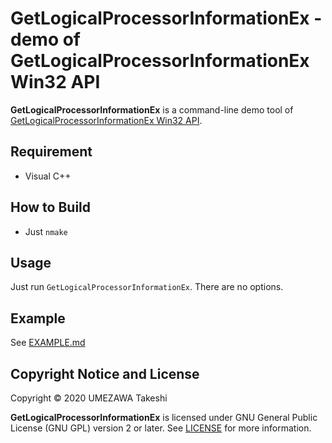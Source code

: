 # GetLogicalProcessorInformationEx - demo of GetLogicalProcessorInformationEx Win32 API

**GetLogicalProcessorInformationEx** is a command-line demo tool of [GetLogicalProcessorInformationEx Win32 API](https://docs.microsoft.com/en-us/windows/win32/api/sysinfoapi/nf-sysinfoapi-getlogicalprocessorinformationex).


## Requirement

- Visual C++


## How to Build

- Just `nmake`


## Usage

Just run `GetLogicalProcessorInformationEx`. There are no options.


## Example

See [EXAMPLE.md](EXAMPLE.md)


## Copyright Notice and License

Copyright &copy; 2020 UMEZAWA Takeshi

**GetLogicalProcessorInformationEx** is licensed under GNU General Public License (GNU GPL) version 2 or later. See [LICENSE](LICENSE) for more information.
